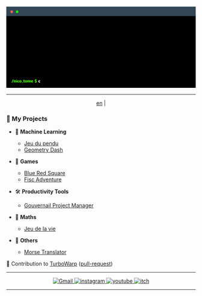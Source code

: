 
<p align="center"> <img alt="electron" src="https://github.com/nico-tome/Portfolio/blob/007552dc98572d0aa79592969b3b794328f19183/image/terminal.gif"/> </p>

---

<p align="center"> <a href="https://github.com/nico-tome/Portfolio/blob/main/translation/en.md">en</a> | </p>

### 🚀 My Projects

- 🤖 **Machine Learning**

    * [Jeu du pendu](translation/fr/hanggame-ai.md)
    * [Geometry Dash](tranlsation/fr/geometrydash-ai.md)

- 🎲 **Games**

  * [Blue Red Square](translation/fr/blue-red-square.md)
  * [Fisc Adventure](translation/fr/fisc-adventure.md)

- 🛠 **Productivity Tools**

    * [Gouvernail Project Manager](translation/fr/gpm.md)

- 🔢 **Maths**

    * [Jeu de la vie](translation/fr/game-of-life.md)

- 📌 **Others**

    * [Morse Translator](translation/fr/morse-translator.md)

🔗 Contribution to [TurboWarp](https://github.com/TurboWarp/extensions) ([pull-request](https://github.com/TurboWarp/extensions/pull/632))

---

<p align="center">
    <a target="_blank" href="mailto:nicolas.tome.38@gmail.com">
        <img alt="Gmail" src="https://img.shields.io/badge/Gmail-D14836?style=for-the-badge&logo=gmail&logoColor=white" />
    </a>
    <a target="_blank" href="https://www.instagram.com/nico__tome/">
        <img alt="instagram" src="https://img.shields.io/badge/Instagram-E4405F?style=for-the-badge&logo=instagram&logoColor=white">
    </a>
    <a target="_blank" href="https://www.youtube.com/channel/UCdCudHce2Enb42QlhJ0Q7aQ">
        <img alt="youtube" src="https://img.shields.io/badge/YouTube-FF0000?style=for-the-badge&logo=youtube&logoColor=white">
    </a>
    <a target="_blank" href="https://tomyo.itch.io/">
      <img alt="itch" src="https://img.shields.io/badge/Itch.io-FA5C5C?style=for-the-badge&logo=itchdotio&logoColor=white">
    </a>
</p>

---
